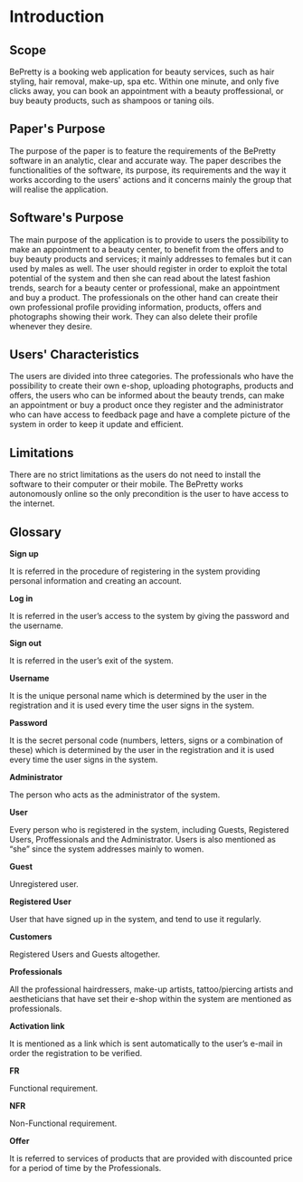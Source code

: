 # Introduction

## Scope

BePretty is a booking web application for beauty services, such as hair styling, hair removal, make-up, spa etc. Within one minute, and only five clicks away, you can book an appointment with a beauty proffessional, or buy beauty products, such as shampoos or taning oils.

## Paper's Purpose

The purpose of the paper is to feature the requirements of the BePretty software in an analytic, clear and accurate way. The paper describes the functionalities of the software, its purpose, its requirements and the way it works according to the users' actions and it concerns mainly the group that will realise the application.

## Software's Purpose

The main purpose of the application is to provide to users the possibility to make an appointment to a beauty center, to benefit from the offers and to buy beauty products and services; it mainly addresses to females but it can used by males as well.
The user should register in order to exploit the total potential of the system and then she can read about the latest fashion trends, search for a beauty center or professional, make an appointment and buy a product.
The professionals on the other hand can create their own professional profile providing information, products, offers and photographs showing their work. They can also delete their profile whenever they desire.

## Users' Characteristics
The users are divided into three categories. The professionals who have the possibility to create their own e-shop, uploading photographs, products and offers, the users who can be informed about the beauty trends, can make an appointment or buy a product once they register and the administrator who can have access to feedback page and have a complete picture of the system in order to keep it update and efficient.

## Limitations

There are no strict limitations as the users do not need to install the software to their computer or their mobile. The BePretty works autonomously online so the only precondition is the user to have access to the internet.








## Glossary

**Sign up**

It is referred in the procedure of registering in the system providing personal information and creating an account.

**Log in**

It is referred in the user’s access to the system by giving the password and the username.

**Sign out**

It is referred in the user’s exit of the system.

**Username**

It is the unique personal name which is determined by the user in the registration and it is used every time the user signs in the system.

**Password**

It is the secret personal code (numbers, letters, signs or a combination of these) which is determined by the user in the registration and it is used every time the user signs in the system.

**Administrator**

The person who acts as the administrator of the system.

**User**

Every person who is registered in the system, including Guests, Registered Users, Proffessionals and the Administrator. Users is also mentioned as “she” since the system addresses mainly to women.

**Guest**

Unregistered user.

**Registered User**

User that have signed up in the system, and tend to use it regularly.

**Customers**

Registered Users and Guests altogether.

**Professionals**

All the professional hairdressers, make-up artists, tattoo/piercing artists and aestheticians that have set their e-shop within the system are mentioned as professionals.  

**Activation link**

It is mentioned as a link which is sent automatically to the user’s e-mail in order the registration to be verified.

**FR**

Functional requirement.

**NFR**

Non-Functional requirement.

**Offer**

It is referred to services of products that are provided with discounted price for a period of time by the Professionals.
